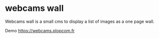 # webcams wall

Webcams wall is a small cms to display a list of images as a one page wall.

Demo https://webcams.plopcom.fr